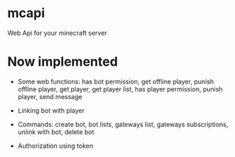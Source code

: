 # mcapi
 Web Api for your minecraft server

# Now implemented

- Some web functions: has bot permission, get offline player, punish offline player, get player, get player list, has player permission, punish player, send message

- Linking bot with player 

- Commands: create bot, bot lists, gateways list, gateways subscriptions, unlink with bot, delete bot

- Authorization using token
